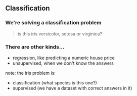 ## Classification

### We're solving a classification problem
> is this iris versicolor, setosa or virginica?

### There are other kinds...
- regression, like predicting a numeric house price
- unsupervised, when we don't know the answers

note:
the iris problem is:
- classification (what species is this one?)
- supervised (we have a dataset with correct answers in it)
